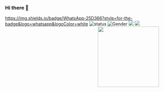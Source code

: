 ### Hi there 👋
https://img.shields.io/badge/WhatsApp-25D366?style=for-the-badge&logo=whatsapp&logoColor=white
![status](https://img.shields.io/badge/status-up-brightgreen) ![Gender](https://img.shields.io/badge/gender-%F0%9F%A4%B5-lightgrey) ![](https://img.shields.io/static/v1?label=wechat&message=secretlzm007&color=7BB32E&logo=wechat) ![](https://visitor-badge.lithub.cc/badge?page_id=github.com/lizheming)
<img align='right' src='https://octodex.github.com/images/hula_loop_octodex03.gif' width='200'>
<!--
**Burh2k/Burh2k** is a ✨ _special_ ✨ repository because its `README.md` (this file) appears on your GitHub profile.

Here are some ideas to get you started:

- 🔭 I’m currently working on ...
- 🌱 I’m currently learning ...
- 👯 I’m looking to collaborate on ...
- 🤔 I’m looking for help with ...
- 💬 Ask me about ...
- 📫 How to reach me: ...
- 😄 Pronouns: ...
- ⚡ Fun fact: ...
-->
